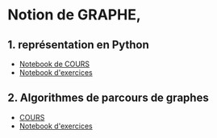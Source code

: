 # Notion de GRAPHE, 
## 1. représentation en Python
* [Notebook de COURS](COURS_Graphes_Repr%C3%A9sentation.ipynb)
* [Notebook d'exercices](https://notebook.basthon.fr/?from=https://raw.githubusercontent.com/thfruchart/tnsi/main/12/EXERCICES_Graphes_Repr%C3%A9sentation.ipynb)
## 2. Algorithmes de parcours de graphes
* [COURS](2023-03-06.ipynb)
* [Notebook d'exercices](https://notebook.basthon.fr/?from=https://raw.githubusercontent.com/thfruchart/tnsi/main/12/EXERCICES_Parcourir_Graphes.ipynb)
